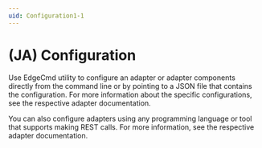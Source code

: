 ```yaml
---
uid: Configuration1-1
---
```


# (JA) Configuration

Use EdgeCmd utility to configure an adapter or adapter components directly from the command line or by pointing to a JSON file that contains the configuration. For more information about the specific configurations, see the respective adapter documentation.

You can also configure adapters using any programming language or tool that supports making REST calls. For more information, see the respective adapter documentation.
